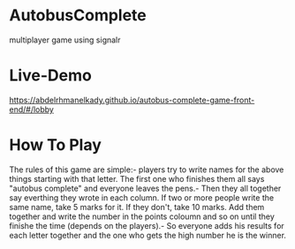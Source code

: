 # AutobusComplete
multiplayer game using signalr 

# Live-Demo
https://abdelrhmanelkady.github.io/autobus-complete-game-front-end/#/lobby
# How To Play
The rules of this game are simple:- players try to write names for the above things starting with that letter. The first one who finishes them all says "autobus complete" and everyone leaves the pens.- Then they all together say everthing they wrote in each column. If two or more people write the same name, take 5 marks for it. If they don't, take 10 marks. Add them together and write the number in the points coloumn and so on until they finishe the time (depends on the players).- So everyone adds his results for each letter together and the one who gets the high number he is the winner.
